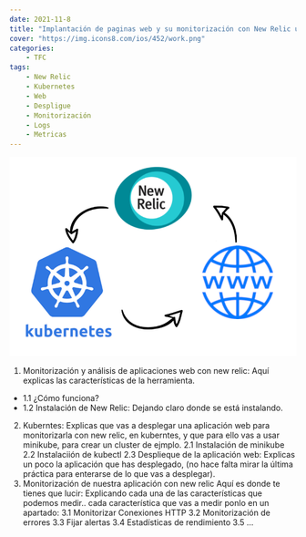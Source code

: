 ```yaml
---
date: 2021-11-8
title: "Implantación de paginas web y su monitorización con New Relic utilizando kubernetes2"
cover: "https://img.icons8.com/ios/452/work.png"
categories: 
    - TFC
tags:
    - New Relic
    - Kubernetes
    - Web
    - Despligue
    - Monitorización
    - Logs
    - Metricas
---
```


![PracticaImg](images/proyecto/portada.png "Portada principal")


1. Monitorización y análisis de aplicaciones web con new relic: Aquí explicas las características de la herramienta.
  * 1.1 ¿Cómo funciona?
  * 1.2 Instalación de New Relic: Dejando claro donde se está instalando.
2. Kuberntes: Explicas que vas a desplegar una aplicación web para monitorizarla con new relic, en kuberntes, y que para ello vas a usar minikube, para crear un cluster de ejmplo.
  2.1 Instalación de minikube
  2.2 Instalaciión de kubectl
  2.3 Desplieque de la aplicación web: Explicas un poco la aplicación que has desplegado,  (no hace falta mirar la última práctica para enterarse de lo que vas a desplegar).
3. Monitorización de nuestra aplicación con new relic
    Aquí es donde te tienes que lucir: Explicando cada una de las características que podemos medir.. cada característica que vas a medir ponlo en un apartado:
  3.1 Monitorizar Conexiones HTTP
  3.2 Monitorización de errores
  3.3 Fijar alertas
  3.4 Estadísticas de rendimiento
  3.5 ...
    